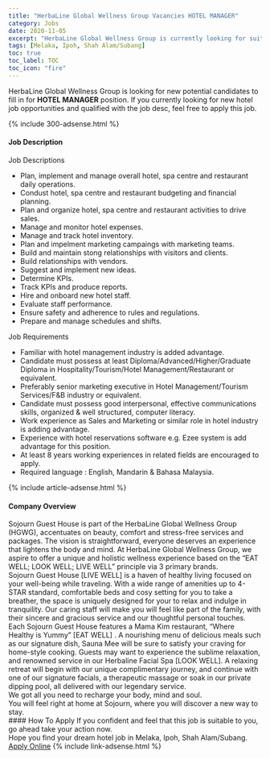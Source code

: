 ```yaml
---
title: "HerbaLine Global Wellness Group Vacancies HOTEL MANAGER" 
category: Jobs 
date: 2020-11-05 
excerpt: "HerbaLine Global Wellness Group is currently looking for suitable person to fill in the HOTEL MANAGER which positioned at Melaka, Ipoh, Shah Alam/Subang" 
tags: [Melaka, Ipoh, Shah Alam/Subang] 
toc: true 
toc_label: TOC 
toc_icon: "fire" 
--- 
```


<p>HerbaLine Global Wellness Group is looking for new potential candidates to fill in for <b>HOTEL MANAGER</b> position. If you currently looking for new hotel job opportunities and qualified with the job desc, feel free to apply this job.
</p>{% include 300-adsense.html %} 
<div><div><div><h4>Job Description</h4></div></div><div><div><span><div><div>Job Descriptions</div><ul><li>Plan, implement and manage overall hotel, spa centre and restaurant daily operations.</li><li>Condust hotel, spa centre and restaurant budgeting and financial planning.</li><li>Plan and organize hotel, spa centre and restaurant activities to drive sales.</li><li>Manage and monitor hotel expenses.</li><li>Manage and track hotel inventory.</li><li>Plan and impelment marketing campaings with marketing teams.</li><li>Build and maintain stong relationships with visitors and clients.</li><li>Build relationships with vendors.</li><li>Suggest and implement new ideas.</li><li>Determine KPIs.</li><li>Track KPIs and produce reports.</li><li>Hire and onboard new hotel staff.</li><li>Evaluate staff performance.</li><li>Ensure safety and adherence to rules and regulations.</li><li>Prepare and manage schedules and shifts.</li></ul><div>Job Requirements</div><ul><li>Familiar with hotel management industry is added advantage.</li><li>Candidate must possess at least Diploma/Advanced/Higher/Graduate Diploma in Hospitality/Tourism/Hotel Management/Restaurant or equivalent.</li><li>Preferably senior marketing executive in Hotel Management/Tourism Services/F&amp;B industry or equivalent.</li><li>Candidate must possess good interpersonal, effective communications skills, organized &amp; well structured, computer literacy.</li><li>Work experience as Sales and Marketing or similar role in hotel industry is adding advantage.</li><li>Experience with hotel reservations software e.g. Ezee system is add advantage for this position.</li><li>At least 8 years working experiences in related fields are encouraged to apply.</li><li>Required language : English, Mandarin &amp; Bahasa Malaysia.</li></ul></div></span></div></div></div> 
{% include article-adsense.html %} 
<div><div><div><h4>Company Overview</h4></div></div><div><div><span><div><div>
<div>
<div>
<div>
<div>Sojourn Guest House is part of the HerbaLine Global Wellness Group (HGWG), accentuates on beauty, comfort and stress-free services and packages. The vision is straightforward, everyone deserves an experience that lightens the body and mind. At HerbaLine Global Wellness Group, we aspire to offer a unique and holistic wellness experience based on the &#8220;EAT WELL; LOOK WELL; LIVE WELL&#8221; principle via 3 primary brands.</div>
<div>Sojourn Guest House [LIVE WELL] is a haven of healthy living focused on your well-being while traveling. With a wide range of amenities up to 4-STAR standard, comfortable beds and cosy setting for you to take a breather, the space is uniquely designed for your to relax and indulge in tranquility. Our caring staff will make you will feel like part of the family, with their sincere and gracious service and our thoughtful personal touches.</div>
<div>Each Sojourn Guest House features a Mama Kim restaurant, &#8220;Where Healthy is Yummy&#8221; [EAT WELL] . A nourishing menu of delicious meals such as our signature dish, Sauna Mee will be sure to satisfy your craving for home-style cooking. Guests may want to experience the sublime relaxation, and renowned service in our Herbaline Facial Spa [LOOK WELL]. A relaxing retreat will begin with our unique complimentary journey, and continue with one of our signature facials, a therapeutic massage or soak in our private dipping pool, all delivered with our legendary service.</div>
<div>
<div>We got all you need to recharge your body, mind and soul.<br>
You will feel right at home at Sojourn, where you will discover a new way to stay.</div>
</div>
</div>
</div>
</div>
</div></div></span></div></div></div> 
#### How To Apply 
If you confident and feel that this job is suitable to you, go ahead take your action now. <br/> 
Hope you find your dream hotel job in Melaka, Ipoh, Shah Alam/Subang. <br/> 
<a href="https://www.jobstreet.com.my/en/job/hotel-manager-4417969?jobId=jobstreet-my-job-4417969&sectionRank=2&token=0~aa62737d-41d7-456f-84e5-f5aede74d77f&fr=SRP%20View%20In%20New%20Ta" class="btn btn--info" target="_blank" rel="nofollow noopenner">Apply Online</a> 
{% include link-adsense.html %} 